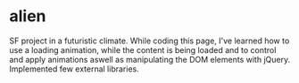 # alien
SF project in a futuristic climate. While coding this page, I've learned how to use a loading animation, while the content is being loaded and to control and apply animations aswell as manipulating the DOM elements with jQuery. Implemented few external libraries. 
